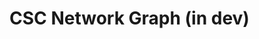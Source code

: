 # CSC Network Graph (in dev)

<!-- 1) mkdocs defaults, 2) css styled enlargement(not working), 3) forced full browswer win overlay --> 
<!-- <div id="cy" style="width: 100%; height: 600px;"></div> -->
<!-- <div id="cy"></div> --> 
<div id="cy" style="position: fixed; top: 2; left: 0; width: 100vw; height: 80vh; z-index: 10;"></div>



<script src="https://unpkg.com/cytoscape@3.24.0/dist/cytoscape.min.js"></script>






